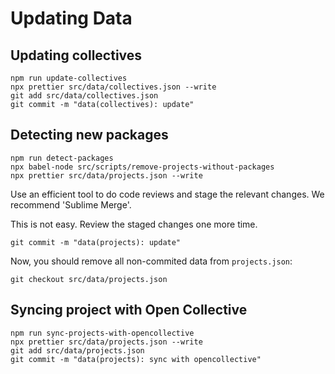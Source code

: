 # Updating Data

## Updating collectives

```
npm run update-collectives
npx prettier src/data/collectives.json --write
git add src/data/collectives.json
git commit -m "data(collectives): update"
```

## Detecting new packages

```
npm run detect-packages
npx babel-node src/scripts/remove-projects-without-packages
npx prettier src/data/projects.json --write
```

Use an efficient tool to do code reviews and stage the relevant changes. We recommend 'Sublime Merge'.

This is not easy. Review the staged changes one more time.

```
git commit -m "data(projects): update"
```

Now, you should remove all non-commited data from `projects.json`:

```
git checkout src/data/projects.json
```

## Syncing project with Open Collective

```
npm run sync-projects-with-opencollective
npx prettier src/data/projects.json --write
git add src/data/projects.json
git commit -m "data(projects): sync with opencollective"
```
